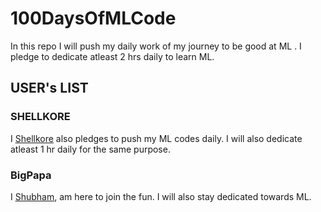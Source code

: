 # 100DaysOfMLCode
In this repo I will push my daily work of my journey to be good at ML . I pledge to dedicate atleast 2 hrs daily to learn ML.

## USER's LIST

### SHELLKORE
I [Shellkore](https://github.com/shellkore) also pledges to push my ML codes daily. I will also dedicate atleast 1 hr daily for the same purpose.

### BigPapa
I [Shubham](https://github.com/shubham7298), am here to join the fun. I will also stay dedicated towards ML.

